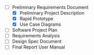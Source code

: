 - [ ] Preliminary Requirements Document
  - [x] Preliminary Project Description
  - [x] Rapid Prototype
  - [x] Use Case Diagrams
- [ ] Software Project Plan
- [ ] Requirements Analysis
- [ ] Design Spec Document
- [ ] Final Report User Manual
